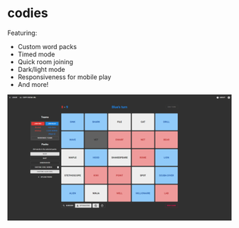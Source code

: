 # codies

Featuring:

-   Custom word packs
-   Timed mode
-   Quick room joining
-   Dark/light mode
-   Responsiveness for mobile play
-   And more!

![Game board](/.github/img/screenshot1.png?raw=true 'Game board')

